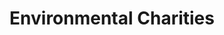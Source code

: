 ---
layout: category
category: environmental-charities
title: Environmental Charities
description: Charities that focus on environmental conservation and sustainability and encourage people to donate to support their efforts. These charities may provide resources for protecting natural resources, wildlife, and promoting clean energy.
permalink: /environmental-charities/
---